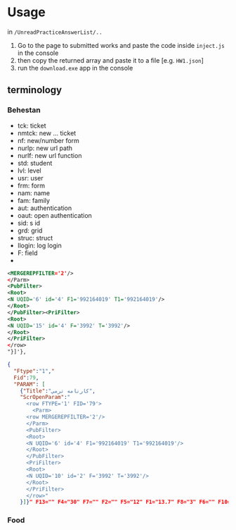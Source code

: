 # Usage

in `/UnreadPracticeAnswerList/..`

1. Go to the page to submitted works and paste the code inside `inject.js` in the console
2. then copy the returned array and paste it to a file [e.g. `HW1.json`]
3. run the `download.exe` app in the console


## terminology

### Behestan
- tck: ticket
- nmtck: new ... ticket
- nf: new/number form
- nurlp: new url path
- nurlf: new url function
- std: student
- lvl: level
- usr: user
- frm: form
- nam: name
- fam: family
- aut: authentication
- oaut: open authentication
- sid: s id
- grd: grid
- struc: struct
- llogin: log login
- F: field
- 

```xml
<MERGEREPFILTER='2'/>
</Parm>
<PubFilter>
<Root>
<N UQID='6' id='4' F1='992164019' T1='992164019'/>
</Root>
</PubFilter><PriFilter>
<Root>
<N UQID='15' id='4' F='3992' T='3992'/>
</Root>
</PriFilter>
</row>
"}]'},
```

```json
{
  "Ftype":"1","
  Fid":79,
  "PARAM": [ 
    {"Title":"كارنامه ترمي",
    "ScrOpenParam":"
      <row FTYPE='1' FID='79'>
        <Parm>
      <row MERGEREPFILTER='2'/>
      </Parm>
      <PubFilter>
      <Root>
      <N UQID='6' id='4' F1='992164019' T1='992164019'/>
      </Root>
      </PubFilter>
      <PriFilter>
      <Root>
      <N UQID='10' id='2' F='3992' T='3992'/>
      </Root>
      </PriFilter>
      </row>"
    }]}" F13="" F4="30" F7="" F2="" F5="12" F1="13.7" F8="3" F6="" F10="3992" F3="" F12="ترم دوم 00-99" />
```
### Food
